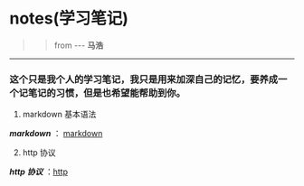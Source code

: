 # notes(学习笔记)

>> from --- **马浩**

***

### 这个只是我个人的学习笔记，我只是用来加深自己的记忆，要养成一个**记笔记**的习惯，但是也希望能帮助到你。

1. markdown 基本语法

***markdown*** ： [markdown](/notes/1.markdown/markdown.md/ " markdown 基本语法")

2. http 协议

***http 协议*** ：[http](/2.http/http.md/ "http 协议")
